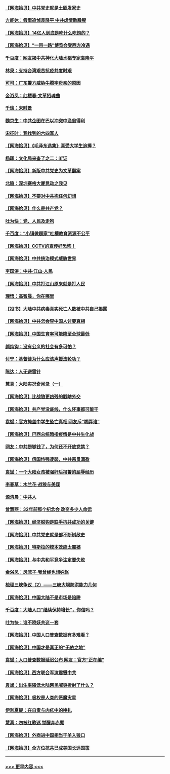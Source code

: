 #### [【网海拾贝】中共党史就是土匪发家史](../pages/nsc993/n12976478.md?t=05261802) 
#### [方能达：假借追悼袁隆平 中共虚情散臊腥](../pages/nsc993/n12976396.md?t=05261802) 
#### [【网海拾贝】14亿人到底是吃什么吃饱的？](../pages/nsc993/n12974125.md?t=05261802) 
#### [【网海拾贝】“一带一路”博览会受西方冷遇](../pages/nsc993/n12971787.md?t=05261802) 
#### [千百度：网友揭中共神化大陆水稻专家袁隆平](../pages/nsc993/n12971733.md?t=05261802) 
#### [林泉：支持台湾艰苦抗疫共度时艰](../pages/nsc993/n12971350.md?t=05261802) 
#### [可可：广东警方威胁牛腾宇母亲的原因](../pages/nsc993/n12971100.md?t=05261802) 
#### [金浴凤：红楼春·文革招魂曲](../pages/nsc993/n12970354.md?t=05261802) 
#### [千瑞：末时景](../pages/nsc993/n12970337.md?t=05261802) 
#### [魏京生：中共企图在巴以冲突中渔翁得利](../pages/nsc993/n12970286.md?t=05261802) 
#### [宋征时：我找到的六四军人](../pages/nsc993/n12970213.md?t=05261802) 
#### [【网海拾贝】《毛泽东选集》真受大学生追捧？](../pages/nsc993/n12968779.md?t=05261802) 
#### [杨晖：文化局来查了之二：听证](../pages/nsc993/n12966528.md?t=05261802) 
#### [【网海拾贝】新版中共党史为文革翻案](../pages/nsc993/n12967526.md?t=05261802) 
#### [北隐：深圳赛格大厦晃动之我见](../pages/nsc993/n12967393.md?t=05261802) 
#### [【网海拾贝】不要对中共抱任何幻想](../pages/nsc993/n12965222.md?t=05261802) 
#### [【网海拾贝】什么是共产党？](../pages/nsc993/n12962781.md?t=05261802) 
#### [吐为快：党、人民及走狗](../pages/nsc993/n12962747.md?t=05261802) 
#### [千百度：“小镇做题家”吐槽教育资源不公平](../pages/nsc993/n12962705.md?t=05261802) 
#### [【网海拾贝】CCTV的宣传好恐怖！](../pages/nsc993/n12959984.md?t=05261802) 
#### [【网海拾贝】中共统治模式威胁世界](../pages/nsc993/n12957622.md?t=05261802) 
#### [李国涛：中共‧江山‧人民](../pages/nsc993/n12957502.md?t=05261802) 
#### [【网海拾贝】中共打江山原来就是打人民](../pages/nsc993/n12954345.md?t=05261802) 
#### [理悟：高智晟，你在哪里](../pages/nsc993/n12953115.md?t=05261802) 
#### [【投书】大陆中共病毒真实死亡人数被中共自己揭露](../pages/nsc993/n12953050.md?t=05261802) 
#### [【网海拾贝】中共怎会容中国人讨要真相](../pages/nsc993/n12952161.md?t=05261802) 
#### [【网海拾贝】中国生育率可能降至全球最低](../pages/nsc993/n12948793.md?t=05261802) 
#### [颜纯钩：没有公义的社会有多可怕？](../pages/nsc993/n12947626.md?t=05261802) 
#### [付宁：基督徒为什么应该声援法轮功？](../pages/nsc993/n12947233.md?t=05261802) 
#### [陈达：人无避雷针](../pages/nsc993/n12947098.md?t=05261802) 
#### [慧真：大陆实况奇闻录（一）](../pages/nsc993/n12945811.md?t=05261802) 
#### [【网海拾贝】比战狼更凶残的戳瞎外交](../pages/nsc993/n12945717.md?t=05261802) 
#### [【网海拾贝】共产党没底线，什么坏事都可能干](../pages/nsc993/n12942090.md?t=05261802) 
#### [袁斌：官方掩盖中学生坠亡真相 网友斥“糊弄谁”](../pages/nsc993/n12942029.md?t=05261802) 
#### [【网海拾贝】巴西总统暗指疫情是中共生化战](../pages/nsc993/n12938999.md?t=05261802) 
#### [网友：中共捞够钱了，为何还不开放党禁？](../pages/nsc993/n12938952.md?t=05261802) 
#### [【网海拾贝】俄国恃强凌弱，中共恶贯满盈](../pages/nsc993/n12936626.md?t=05261802) 
#### [袁斌：一个大陆女孩被强奸后报警的屈辱经历](../pages/nsc993/n12936547.md?t=05261802) 
#### [李春草：木兰花·战狼与美谍](../pages/nsc993/n12935995.md?t=05261802) 
#### [源清晨：中共人](../pages/nsc993/n12935589.md?t=05261802) 
#### [曾慧燕：32年前那个纪念会 改变多少人命运](../pages/nsc993/n12934233.md?t=05261802) 
#### [【网海拾贝】经济脱钩是联手抗共成功的关键](../pages/nsc993/n12934176.md?t=05261802) 
#### [【网海拾贝】中共党史就是部不断树敌史](../pages/nsc993/n12932844.md?t=05261802) 
#### [【网海拾贝】特斯拉的模本效应太震撼](../pages/nsc993/n12925626.md?t=05261802) 
#### [【网海拾贝】与中共和平竞争注定要失败](../pages/nsc993/n12923326.md?t=05261802) 
#### [金浴凤：风流子‧我曾经也想姓赵](../pages/nsc993/n12920911.md?t=05261802) 
#### [梳理三峡争议（2）——三峡大坝防洪能力几何](../pages/nsc993/n12920173.md?t=05261802) 
#### [【网海拾贝】中国大陆不是市场是陷阱](../pages/nsc993/n12920143.md?t=05261802) 
#### [千百度：大陆人口“继续保持增长”，你信吗？](../pages/nsc993/n12918946.md?t=05261802) 
#### [吐为快：谁不晓妖共这一套](../pages/nsc993/n12918941.md?t=05261802) 
#### [【网海拾贝】中国人口普查数据有多难看？](../pages/nsc993/n12917822.md?t=05261802) 
#### [【网海拾贝】中国才是真正的“无依之地”](../pages/nsc993/n12915845.md?t=05261802) 
#### [袁斌：人口普查数据延迟公布 网友：官方“正在编”](../pages/nsc993/n12915748.md?t=05261802) 
#### [【网海拾贝】西方联合军演震慑中共](../pages/nsc993/n12913466.md?t=05261802) 
#### [袁斌：出生率降低大陆网民喊爽折射了什么？](../pages/nsc993/n12913365.md?t=05261802) 
#### [【网海拾贝】极权是人类的恶魔灾星](../pages/nsc993/n12910697.md?t=05261802) 
#### [伊利夏提：在自责与内疚中的挣扎](../pages/nsc993/n12910493.md?t=05261802) 
#### [慧真：勿被红歌迷 觉醒弃赤魔](../pages/nsc993/n12910485.md?t=05261802) 
#### [【网海拾贝】外商进中国相当于羊入狼口](../pages/nsc993/n12908274.md?t=05261802) 
#### [【网海拾贝】全方位抗共已成美国长远国策](../pages/nsc993/n12906878.md?t=05261802) 

----
#### [ >>> 更早内容 <<< ](../indexes/nsc993-earlier.md)
